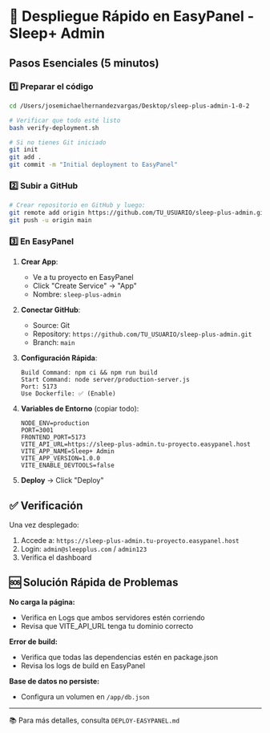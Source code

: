 # 🚀 Despliegue Rápido en EasyPanel - Sleep+ Admin

## Pasos Esenciales (5 minutos)

### 1️⃣ Preparar el código
```bash
cd /Users/josemichaelhernandezvargas/Desktop/sleep-plus-admin-1-0-2

# Verificar que todo esté listo
bash verify-deployment.sh

# Si no tienes Git iniciado
git init
git add .
git commit -m "Initial deployment to EasyPanel"
```

### 2️⃣ Subir a GitHub
```bash
# Crear repositorio en GitHub y luego:
git remote add origin https://github.com/TU_USUARIO/sleep-plus-admin.git
git push -u origin main
```

### 3️⃣ En EasyPanel

1. **Crear App**:
   - Ve a tu proyecto en EasyPanel
   - Click "Create Service" → "App"
   - Nombre: `sleep-plus-admin`

2. **Conectar GitHub**:
   - Source: Git
   - Repository: `https://github.com/TU_USUARIO/sleep-plus-admin.git`
   - Branch: `main`

3. **Configuración Rápida**:
   ```
   Build Command: npm ci && npm run build
   Start Command: node server/production-server.js
   Port: 5173
   Use Dockerfile: ✅ (Enable)
   ```

4. **Variables de Entorno** (copiar todo):
   ```
   NODE_ENV=production
   PORT=3001
   FRONTEND_PORT=5173
   VITE_API_URL=https://sleep-plus-admin.tu-proyecto.easypanel.host
   VITE_APP_NAME=Sleep+ Admin
   VITE_APP_VERSION=1.0.0
   VITE_ENABLE_DEVTOOLS=false
   ```

5. **Deploy** → Click "Deploy"

## ✅ Verificación

Una vez desplegado:
1. Accede a: `https://sleep-plus-admin.tu-proyecto.easypanel.host`
2. Login: `admin@sleepplus.com` / `admin123`
3. Verifica el dashboard

## 🆘 Solución Rápida de Problemas

**No carga la página:**
- Verifica en Logs que ambos servidores estén corriendo
- Revisa que VITE_API_URL tenga tu dominio correcto

**Error de build:**
- Verifica que todas las dependencias estén en package.json
- Revisa los logs de build en EasyPanel

**Base de datos no persiste:**
- Configura un volumen en `/app/db.json`

---
📚 Para más detalles, consulta `DEPLOY-EASYPANEL.md`
